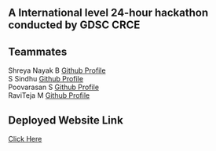 ## A International level 24-hour hackathon conducted by GDSC CRCE

## Teammates
Shreya Nayak B [Github Profile](https://github.com/shr968 "Directed to Shreya Nayak's Github Profile")<br>
S Sindhu       [Github Profile]()<br>
Poovarasan S   [Github Profile](https://github.com/poovarasansivakumar2003 "Directed to Poovarasan's Github Profile")<br>
RaviTeja M     [Github Profile](https://github.com/Raviteja112004 "Directed to Raviteja's Github Profile")

## Deployed Website Link
[Click Here](https://poovarasansivakumar2003.github.io/BitNBuild-SPRint-team/ "Directed to Deployed Website")

